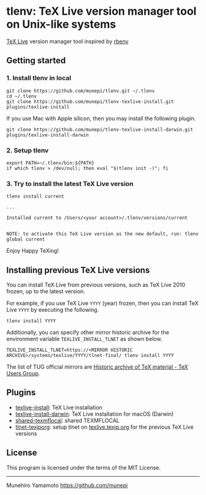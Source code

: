 # tlenv: TeX Live version manager tool on Unix-like systems

[TeX Live](https://tug.org/texlive/) version manager tool inspired by [rbenv](https://github.com/rbenv/rbenv)


## Getting started

### 1. Install tlenv in local

``` shell
git clone https://github.com/munepi/tlenv.git ~/.tlenv
cd ~/.tlenv
git clone https://github.com/munepi/tlenv-texlive-install.git  plugins/texlive-install
```

If you use Mac with Apple silicon, then you may install the following plugin. 

``` shell
git clone https://github.com/munepi/tlenv-texlive-install-darwin.git  plugins/texlive-install-darwin
```

### 2. Setup tlenv

``` shell
export PATH=~/.tlenv/bin:${PATH}
if which tlenv > /dev/null; then eval "$(tlenv init -)"; fi
```

### 3. Try to install the latest TeX Live version

``` shell
tlenv install current

...

Installed current to /Users/<your account>/.tlenv/versions/current


NOTE: to activate this TeX Live version as the new default, run: tlenv global current
```

Enjoy Happy TeXing!


## Installing previous TeX Live versions

You can install TeX Live from previous versions, such as TeX Live 2010 frozen, up to the latest version.

For example, if you use TeX Live `YYYY` (year) frozen, then you can install TeX Live `YYYY` by executing the following.

``` shell
tlenv install YYYY
```

Additionally, you can specify other mirror historic archive for the environment variable `TEXLIVE_INSTALL_TLNET` as shown below.

``` shell
TEXLIVE_INSTALL_TLNET=https://<MIRROR HISTORIC ARCHIVE>/systems/texlive/YYYY/tlnet-final/ tlenv install YYYY
```

The list of TUG official mirrors are [Historic archive of TeX material - TeX Users Group](https://tug.org/historic/).


## Plugins

* [texlive-install](https://github.com/munepi/tlenv-texlive-install): TeX Live installation
* [texlive-install-darwin](https://github.com/munepi/tlenv-texlive-install-darwin): TeX Live installation for macOS (Darwin)
* [shared-texmflocal](https://github.com/munepi/tlenv-shared-texmflocal): shared TEXMFLOCAL
* [tlnet-texjporg](https://github.com/munepi/tlenv-tlnet-texjporg): setup tlnet on [texlive.texjp.org](https://texlive.texjp.org/) for the previous TeX Live versions


## License

This program is licensed under the terms of the MIT License.

--------------------

Munehiro Yamamoto
https://github.com/munepi
